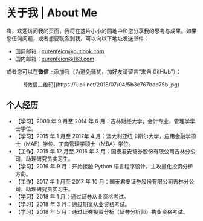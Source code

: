 # 关于我 | About Me

嗨，欢迎访问我的页面，我将在这片小小的园地中和您分享我的思考与成果。如果您任何问题，或者想要联系到我，可以向以下地址发送邮件：

- 国际邮箱：[xurenfeicn@outlook.com](xurenfeicn@outlook.com)
- 国内邮箱：[xurenfeicn@163.com](xurenfeicn@163.com)

或者您可以在**微信**上添加我（为避免骚扰，加好友请留言“来自 GitHUb”）：

<center>![微信二维码](https://i.loli.net/2018/07/04/5b3c767bdd75b.jpg)</center>

## 个人经历

- 【学习】2009 年 9 月至 2014 年 6 月：吉林财经大学，会计专业，管理学学士学位。
- 【学习】2015 年 1 月至 2017年 4 月：澳大利亚纽卡斯尔大学，应用金融学硕士（MAF）学位、工商管理学硕士（MBA）学位。
- 【工作】2015 年 12 月至 2016 年 3 月：国泰君安证券股份有限公司吉林分公司，助理研究员实习生。
- 【学习】2016 年 9 月：开始接触 Python 语言程序设计，主攻量化投资分析方向。
- 【工作】2017 年 1 月至 2017 年 10 月：国泰君安证券股份有限公司吉林分公司，助理研究员实习生。
- 【学习】2018 年 1 月：通过证券从业资格考试。
- 【学习】2018 年 3 月：通过期货从业资格考试。
- 【学习】2018 年 5 月：通过证券投资分析（证券分析师）执业资格考试。